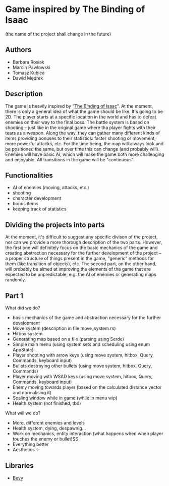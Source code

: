 # Game inspired by The Binding of Isaac 
(the name of the project shall change in the future)

## Authors
- Barbara Rosiak
- Marcin Pawłowski
- Tomasz Kubica
- Dawid Mędrek

## Description
The game is heavily inspired by "[The Binding of Isaac](https://store.steampowered.com/app/113200/The_Binding_of_Isaac/)". At the moment, there is only a general idea of what the game should be like. It's going to be 2D. The player starts at a specific location in the world and has to defeat enemies on their way to the final boss. The battle system is based on shooting – just like in the original game where tha player fights with their tears as a weapon. Along the way, they can gather many different kinds of items providing bonuses to their statistics: faster shooting or movement, more powerful attacks, etc. For the time being, the map will always look and be positioned the same, but over time this can change (and probably will). Enemies will have basic AI, which will make the game both more challenging and enjoyable. All transitions in the game will be "continuous".

## Functionalities
- AI of enemies (moving, attacks, etc.)
- shooting
- character development
- bonus items
- keeping track of statistics

## Dividing the projects into parts
At the moment, it's difficult to suggest any specific divison of the project, nor can we provide a more thorough description of the two parts. However, the first one will definitely focus on the basic mechanics of the game and creating abstraction necessary for the further development of the project – a proper structure of things present in the game, "generic" methods for them (like transition of objects), etc. The second part, on the other hand, will probably be aimed at improving the elements of the game that are expected to be unpredictable, e.g. the AI of enemies or generating maps randomly.

## Part 1
What did we do?
- basic mechanics of the game and abstraction necessary for the further development
- Move system (description in file move_system.rs)
- Hitbox system
- Generating map based on a file (parsing using Serde)
- Simple main menu (using system sets and scheduling using enum AppState)
- Player shooting with arrow keys (using move system, hitbox, Query, Commands, keyboard input)
- Bullets destroying other bullets (using move system, hitbox, Query, Commands)
- Player moving with WSAD keys (using move system, hitbox, Query, Commands, keyboard input)
- Enemy moving towards player (based on the calculated distance vector and normalising it)
- Scaling window while in game (while in menu wip)
- Health system (not finished, tbd)

What will we do?
- More, different enemies and levels
- Health system, dying, despawnig...
- Work on mechanics, entity interaction (what happens when when player touches the enemy or bullet)SS
- Everything better
- Aesthetics ✨

## Libraries
- [Bevy](https://bevyengine.org/)
